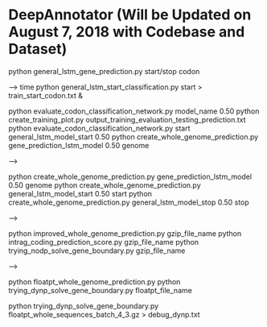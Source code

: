 # DeepAnnotator (Will be Updated on August 7, 2018 with Codebase and Dataset)

python general_lstm_gene_prediction.py start/stop codon

-->
time python general_lstm_start_classification.py start > train_start_codon.txt &

python evaluate_codon_classification_network.py model_name 0.50
python create_training_plot.py output_training_evaluation_testing_prediction.txt
python evaluate_codon_classification_network.py start general_lstm_model_start 0.50
python create_whole_genome_prediction.py gene_prediction_lstm_model 0.50 genome

-->

python create_whole_genome_prediction.py gene_prediction_lstm_model 0.50 genome
python create_whole_genome_prediction.py general_lstm_model_start 0.50 start
python create_whole_genome_prediction.py general_lstm_model_stop 0.50 stop

-->

python improved_whole_genome_prediction.py gzip_file_name
python intrag_coding_prediction_score.py gzip_file_name
python trying_nodp_solve_gene_boundary.py gzip_file_name

-->

python floatpt_whole_genome_prediction.py
python trying_dynp_solve_gene_boundary.py floatpt_file_name


python trying_dynp_solve_gene_boundary.py floatpt_whole_sequences_batch_4_3.gz > debug_dynp.txt



